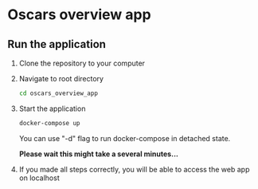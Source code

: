 # Oscars overview app

## Run the application

1. Clone the repository to your computer

2. Navigate to root directory

   ```sh
   cd oscars_overview_app
   ```

3. Start the application

   ```sh
   docker-compose up
   ```

   You can use "-d" flag to run docker-compose in detached state.

   **Please wait this might take a several minutes...**

4. If you made all steps correctly, you will be able to access the web app on localhost
